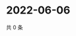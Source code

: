 # 2022-06-06

共 0 条

<!-- BEGIN WEIBO -->
<!-- 最后更新时间 Mon Jun 06 2022 14:20:37 GMT+0800 (China Standard Time) -->

<!-- END WEIBO -->
